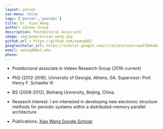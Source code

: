 ```yaml
---
layout: person
nav-menu: false
tags: ['person','postdoc']
title: Dr. Xiao Wang
author: Valeev Group
description: Postdoctoral Associate
image: img/people/xiao_wang.jpg
github_url : https://github.com/xwang862
googlescholar_url: https://scholar.google.com/citations?user=ayd7QkkAAAAJ&hl=en
email: xwang89@vt.edu
phone:
---
```

- Postdoctoral associate in Valeev Research Group (2016-current)
- PhD (2012-2016), University of Georgia, Athens, GA. Supervisor: Prof. Henry F. Schaefer III
- BS (2008-2012), Beihang University, Beijing, China.



- Research Interest:
  I am interested in developing new electronic structure methods for periodic systems within a distributed-memory parallel architecture.

- Publications:
  [Xiao Wang Google Scholar](https://scholar.google.com/citations?user=ayd7QkkAAAAJ&hl=en)
